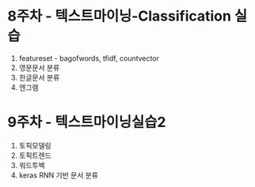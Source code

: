# 8주차 - 텍스트마이닝-Classification 실습
1. featureset - bagofwords, tfidf, countvector
2. 영문문서 분류
3. 한글문서 분류
4. 엔그램 

# 9주차 - 텍스트마이닝실습2
1. 토픽모델링
2. 토픽트렌드
3. 워드투벡
4. keras RNN 기반 문서 분류